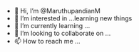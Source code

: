- 👋 Hi, I’m @MaruthupandianM
- 👀 I’m interested in ...learning new things
- 🌱 I’m currently learning ...
- 💞️ I’m looking to collaborate on ...
- 📫 How to reach me ...

<!---
MaruthupandianM/MaruthupandianM is a ✨ special ✨ repository because its `README.md` (this file) appears on your GitHub profile.
You can click the Preview link to take a look at your changes.
--->
